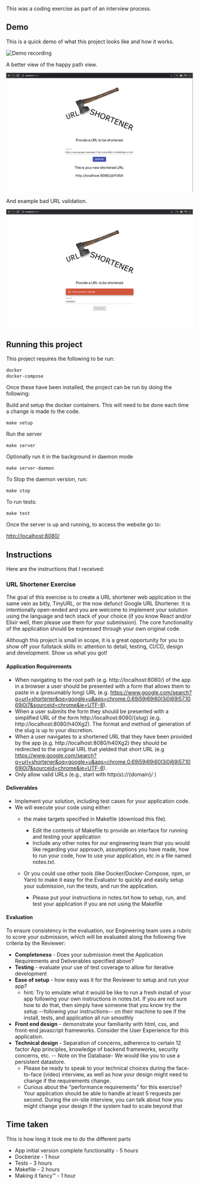 This was a coding exercise as part of an interview process.

## Demo

This is a quick demo of what this project looks like and how it works.

![Demo recording](https://github.com/jaydlawrence/coding-test-url-shortener/blob/master/media/demo.gif?raw=true)

A better view of the happy path view.

![Happy Path Screenshot](https://github.com/jaydlawrence/coding-test-url-shortener/blob/master/media/happy-path.png?raw=true)

And example bad URL validation.

![Invalid URL Screenshot](https://github.com/jaydlawrence/coding-test-url-shortener/blob/master/media/invalid-url.png?raw=true)

## Running this project

This project requires the following to be run:
```
docker
docker-compose
```

Once these have been installed, the project can be run by doing the following:

Build and setup the docker containers. This will need to be done each time a change is made to the code.
```
make setup
```

Run the server
```
make server
```
Optionally run it in the background in daemon mode
```
make server-daemon
```
To Stop the daemon version, run:
```
make stop
```

To run tests:
```
make test
```

Once the server is up and running, to access the website go to:

[http://localhost:8080/](http://localhost:8080/)

## Instructions

Here are the instructions that I received:

### URL Shortener Exercise

The goal of this exercise is to create a URL shortener web application in the same vein as bitly, TinyURL, or the now defunct Google URL Shortener.
It is intentionally open-ended and you are welcome to implement your solution using the language and tech stack of your choice (if you know React and/or Elixir well, then please use them for your submission).
The core functionality of the application should be expressed through your own original code. 

Although this project is small in scope, it is a great opportunity for you to show off your fullstack skills in: attention to detail, testing, CI/CD, design and development. Show us what you got!

#### Application Requirements

* When navigating to the root path (e.g. http://localhost:8080/) of the app in a browser a user should be presented with a form that allows them to paste in a (presumably long) URL (e.g. https://www.google.com/search?q=url+shortener&oq=google+u&aqs=chrome.0.69i59j69i60l3j0j69i57.1069j0j7&sourceid=chrome&ie=UTF-8).
* When a user submits the form they should be presented with a simplified URL of the form http://localhost:8080/{slug} (e.g. http://localhost:8080/h40Xg2). The format and method of generation of the slug is up to your discretion.
* When a user navigates to a shortened URL that they have been provided by the app (e.g. http://localhost:8080/h40Xg2) they should be redirected to the original URL that yielded that short URL (e.g https://www.google.com/search?q=url+shortener&oq=google+u&aqs=chrome.0.69i59j69i60l3j0j69i57.1069j0j7&sourceid=chrome&ie=UTF-8).
* Only allow valid URLs (e.g., start with http(s)://{domain}/ )

#### Deliverables

* Implement your solution, including test cases for your application code.
* We will execute your code using either:
  * the make targets specified in Makefile (download this file). 
    * Edit the contents of Makefile to provide an interface for running and testing your application
    * Include any other notes for our engineering team that you would like regarding your approach, assumptions you have made, how to run your code, how to use your application, etc in a file named notes.txt.

  * Or you could use other tools (like Docker/Docker-Compose, npm, or Yarn) to make it easy for the Evaluator to quickly and easily setup your submission, run the tests, and run the application. 
    * Please put your instructions in notes.txt how to setup, run, and test your application if you are not using the Makefile

#### Evaluation
To ensure consistency in the evaluation, our Engineering team uses a rubric to score your submission, which will be evaluated along the following five criteria by the Reviewer:
* **Completeness** - Does your submission meet the Application Requirements and Deliverables specified above?
* **Testing** - evaluate your use of test coverage to allow for iterative development
* **Ease of setup** - how easy was it for the Reviewer to setup and run your app?
  * hint: Try to emulate what it would be like to run a fresh install of your app following your own instructions in  notes.txt.  If you are not sure how to do that, then simply have someone that you know try the setup --following your instructions-- on their machine to see if the install, tests, and application all run smoothly 
* **Front end design** - demonstrate your familiarity with html, css, and front-end javascript frameworks. Consider the User Experience for this application.
* **Technical design** - Separation of concerns, adherence to certain 12 factor App principles, knowledge of backend frameworks, security concerns, etc. -- Note on the Database- We would like you to use a persistent datastore. 
  * Please be ready to speak to your technical choices during the face-to-face (video) interview, as well as how your design might need to change if the requirements change.
  * Curious about the “performance requirements” for this exercise? Your application should be able to handle at least 5 requests per second. During the on-site interview, you can talk about how you might change your design if the system had to scale beyond that

## Time taken

This is how long it took me to do the different parts


* App initial version complete functionality - 5 hours
* Dockerize - 1 hour
* Tests - 3 hours
* Makefile - 2 hours
* Making it fancy™ - 1 hour
